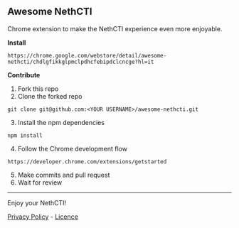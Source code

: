 ## Awesome NethCTI


Chrome extension to make the NethCTI experience even more enjoyable.

**Install**

```
https://chrome.google.com/webstore/detail/awesome-nethcti/chdlgfikkglpmclpdhcfebipdclcncge?hl=it
```

**Contribute**

1) Fork this repo
2) Clone the forked repo

```
git clone git@github.com:<YOUR USERNAME>/awesome-nethcti.git
```
3) Install the npm dependencies
```
npm install
```
4) Follow the Chrome development flow
```
https://developer.chrome.com/extensions/getstarted
``` 
5) Make commits and pull request
6) Wait for review
---------------------------
Enjoy your NethCTI!

[Privacy Policy](https://sebastianmb-it.github.io/awesome-nethcti/PRIVACY.html) - 
[Licence](https://sebastianmb-it.github.io/awesome-nethcti/LICENCE)
